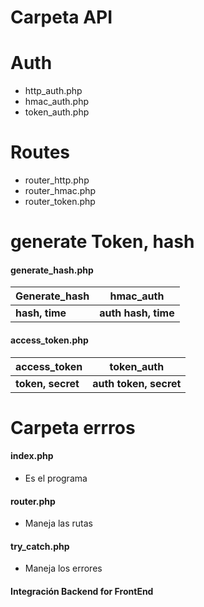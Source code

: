 # Carpeta API

# Auth

-   http_auth.php
-   hmac_auth.php
-   token_auth.php

# Routes

-   router_http.php
-   router_hmac.php
-   router_token.php

# generate Token, hash

#### generate_hash.php

Generate_hash | hmac_auth
------------- | ---------
**hash, time** | **auth hash, time** 

#### access_token.php

access_token | token_auth
------------- | ---------
**token, secret** | **auth token, secret** 


# Carpeta errros

#### index.php

- Es el programa

#### router.php

- Maneja las rutas

#### try_catch.php

- Maneja los errores

#### Integración Backend for FrontEnd